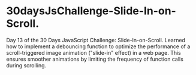 # 30daysJsChallenge-Slide-In-on-Scroll.
Day 13 of the 30 Days JavaScript Challenge: Slide-In-on-Scroll. Learned how to implement a debouncing function to optimize the performance of a scroll-triggered image animation ("slide-in" effect) in a web page. This ensures smoother animations by limiting the frequency of function calls during scrolling.
